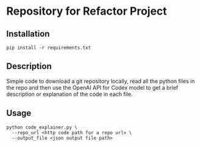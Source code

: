 # Repository for Refactor Project

## Installation
```
pip install -r requirements.txt
```

## Description
Simple code to download a git repository locally, read all the python files in the repo and then use the OpenAI API for Codex model to get a brief description or explanation of the code in each file.

## Usage
```
python code_explainer.py \ 
  --repo_url <http code path for a repo url> \
  --output_file <json output file path>
```
